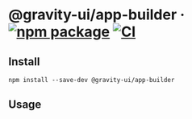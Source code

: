 # @gravity-ui/app-builder &middot; [![npm package](https://img.shields.io/npm/v/@gravity-ui/app-builder)](https://www.npmjs.com/package/@gravity-ui/app-builder) [![CI](https://img.shields.io/github/workflow/status/gravity-ui/app-builder/CI/main?label=CI&logo=github)](https://github.com/gravity-ui/app-builder/actions/workflows/ci.yml?query=branch:main)

## Install

```shell
npm install --save-dev @gravity-ui/app-builder
```

## Usage
